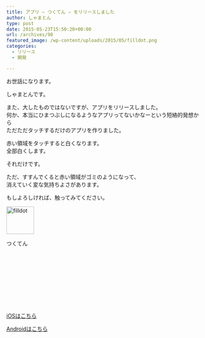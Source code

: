 ```yaml
---
title: アプリ – つくてん – をリリースしました
author: しゃまとん
type: post
date: 2015-05-23T15:50:20+00:00
url: /archives/98
featured_image: /wp-content/uploads/2015/05/filldot.png
categories:
  - リリース
  - 開発

---
```

お世話になります。

しゃまとんです。

また、大したものではないですが、アプリをリリースしました。  
何か、本当にひまつぶしになるようなアプリってないかなーという短絡的発想から  
ただただタッチするだけのアプリを作りました。

<!--more-->

赤い領域をタッチすると白くなります。  
全部白くします。

それだけです。

ただ、すすんでくると赤い領域がゴミのようになって、  
消えていく変な気持ちよさがあります。

もしよろしければ、触ってみてください。

<div id="attachment_99" style="width: 82px" class="wp-caption alignleft">
  <img aria-describedby="caption-attachment-99" src="http://shamaton.orz.hm/blog/wp-content/uploads/2015/05/filldot.png" alt="filldot" title="つくてん" width="72" height="72" class="size-full wp-image-99" />
  
  <p id="caption-attachment-99" class="wp-caption-text">
    つくてん
  </p>
</div>

&nbsp;

&nbsp;

&nbsp;

&nbsp;

&nbsp;

<a href="https://itunes.apple.com/jp/app/tsukuten-filldot/id990607269?mt=8" target="_blank">iOSはこちら</a>

<a href="https://play.google.com/store/apps/details?id=com.shamaton.FillDot" target="_blank">Androidはこちら</a>
